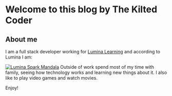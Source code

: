 # Welcome to this blog by The Kilted Coder

## About me
I am a full stack developer working for [Lumina Learning](https://luminalearning.com/) and according to Lumina I am:

[![Lumina Spark Mandala](/public/lumina-mandla.png)](https://splash.luminalearning.com/AFImswZxxPz2iksIERhx5w**/Gsxbf2tNUIsLmVZEjIn3ZcMpvfPSoSeadYxzOTHuncOyMxq6kSJudaXD3NvmoM_yUJcqGjScYS7fq4sS0eVa9SH6NCamKppFMphLsY1taC6jsJNyJQrBgZxlOfTBi-uX9CZiVmvrTTheFqkPhlk8lHjZYcKblycNdTypfnK2LLhf1ESr5e7eliTk2xKvcJbFbBERb8HE_-C4k9YF_GpZ7eyNoqcmqom69ZzcnO37gKGENvko1L6PSwFgS2975M92X0sAHFSKE8g00DQeomieazUukG3ZWWUSKQ15p3lgX0cBdMABT3Qh44JN3xFukQnzycg2ZWsggzEaXOE3CquVn6fJm8HeBlcatUtoUd9-SHQ*/NHJAJj57L2YwDTjAZEJU7LgNGOO47fr4OyWyq0KjS4N91p-ujcN4AoWELazh2qvj77DseH2pvXUdJs52paNYz1RTD8PlcjhO8kS7I6OU6_QOAKerszmrNvnyp89_pKE6ObMH-HamuZgZrMX23nSEi5rQteYdbk-qljJ_0JF2YVJKACOek03EUgdvSKsrQ4mPpXPvBdDY6kLibBkOF59xhHZo3XSg7_nkUC8fHcQ_Rb9uX1Wygzqpm5AP5TgKlPEYlXSViU3XiAoJGu9xtsKabgkt6fMciDkyrfGTyzj1AGA3KLyIq6mbFfAPjNnQaw7PO0EVTlQYtpb3e3VDW7GDHg**)
Outside of work spend most of my time with family, seeing how technology works and learning new things about it. I also like to play video games and watch movies.


Enjoy!
